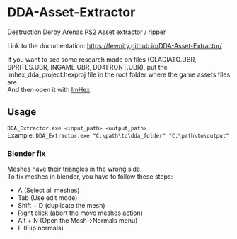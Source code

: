 # DDA-Asset-Extractor
Destruction Derby Arenas PS2 Asset extractor / ripper

Link to the documentation: https://fewnity.github.io/DDA-Asset-Extractor/

If you want to see some research made on files (GLADIATO.UBR, SPRITES.UBR, INGAME.UBR, DD4FRONT.UBR), put the imhex_dda_project.hexproj file in the root folder where the game assets files are.<br>
And then open it with [ImHex](https://imhex.werwolv.net/).

## Usage
`DDA_Extractor.exe <input_path> <output_path>`<br>
Example: `DDA_Extractor.exe "C:\path\to\dda_folder" "C:\path\to\output"`

### Blender fix

Meshes have their triangles in the wrong side.<br>
To fix meshes in blender, you have to follow these steps:
- A (Select all meshes)
- Tab (Use edit mode)
- Shift + D (duplicate the mesh)
- Right click (abort the move meshes action)
- Alt + N (Open the Mesh->Normals menu)
- F (Flip normals)